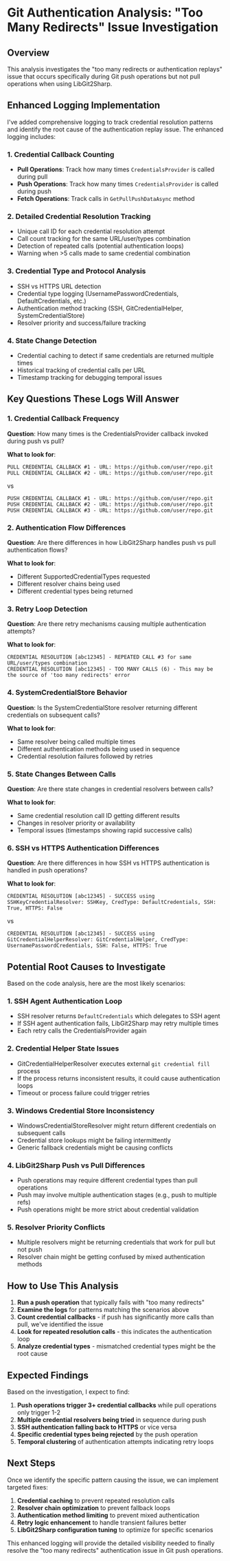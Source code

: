 # Git Authentication Analysis: "Too Many Redirects" Issue Investigation

## Overview
This analysis investigates the "too many redirects or authentication replays" issue that occurs specifically during Git push operations but not pull operations when using LibGit2Sharp.

## Enhanced Logging Implementation

I've added comprehensive logging to track credential resolution patterns and identify the root cause of the authentication replay issue. The enhanced logging includes:

### 1. Credential Callback Counting
- **Pull Operations**: Track how many times `CredentialsProvider` is called during pull
- **Push Operations**: Track how many times `CredentialsProvider` is called during push  
- **Fetch Operations**: Track calls in `GetPullPushDataAsync` method

### 2. Detailed Credential Resolution Tracking
- Unique call ID for each credential resolution attempt
- Call count tracking for the same URL/user/types combination
- Detection of repeated calls (potential authentication loops)
- Warning when >5 calls made to same credential combination

### 3. Credential Type and Protocol Analysis
- SSH vs HTTPS URL detection
- Credential type logging (UsernamePasswordCredentials, DefaultCredentials, etc.)
- Authentication method tracking (SSH, GitCredentialHelper, SystemCredentialStore)
- Resolver priority and success/failure tracking

### 4. State Change Detection
- Credential caching to detect if same credentials are returned multiple times
- Historical tracking of credential calls per URL
- Timestamp tracking for debugging temporal issues

## Key Questions These Logs Will Answer

### 1. Credential Callback Frequency
**Question**: How many times is the CredentialsProvider callback invoked during push vs pull?

**What to look for**:
```
PULL CREDENTIAL CALLBACK #1 - URL: https://github.com/user/repo.git
PULL CREDENTIAL CALLBACK #2 - URL: https://github.com/user/repo.git
```
vs
```
PUSH CREDENTIAL CALLBACK #1 - URL: https://github.com/user/repo.git
PUSH CREDENTIAL CALLBACK #2 - URL: https://github.com/user/repo.git
PUSH CREDENTIAL CALLBACK #3 - URL: https://github.com/user/repo.git
```

### 2. Authentication Flow Differences
**Question**: Are there differences in how LibGit2Sharp handles push vs pull authentication flows?

**What to look for**:
- Different SupportedCredentialTypes requested
- Different resolver chains being used
- Different credential types being returned

### 3. Retry Loop Detection
**Question**: Are there retry mechanisms causing multiple authentication attempts?

**What to look for**:
```
CREDENTIAL RESOLUTION [abc12345] - REPEATED CALL #3 for same URL/user/types combination
CREDENTIAL RESOLUTION [abc12345] - TOO MANY CALLS (6) - This may be the source of 'too many redirects' error
```

### 4. SystemCredentialStore Behavior
**Question**: Is the SystemCredentialStore resolver returning different credentials on subsequent calls?

**What to look for**:
- Same resolver being called multiple times
- Different authentication methods being used in sequence
- Credential resolution failures followed by retries

### 5. State Changes Between Calls
**Question**: Are there state changes in credential resolvers between calls?

**What to look for**:
- Same credential resolution call ID getting different results
- Changes in resolver priority or availability
- Temporal issues (timestamps showing rapid successive calls)

### 6. SSH vs HTTPS Authentication Differences
**Question**: Are there differences in how SSH vs HTTPS authentication is handled in push operations?

**What to look for**:
```
CREDENTIAL RESOLUTION [abc12345] - SUCCESS using SSHKeyCredentialResolver: SSHKey, CredType: DefaultCredentials, SSH: True, HTTPS: False
```
vs
```
CREDENTIAL RESOLUTION [abc12345] - SUCCESS using GitCredentialHelperResolver: GitCredentialHelper, CredType: UsernamePasswordCredentials, SSH: False, HTTPS: True
```

## Potential Root Causes to Investigate

Based on the code analysis, here are the most likely scenarios:

### 1. **SSH Agent Authentication Loop**
- SSH resolver returns `DefaultCredentials` which delegates to SSH agent
- If SSH agent authentication fails, LibGit2Sharp may retry multiple times
- Each retry calls the CredentialsProvider again

### 2. **Credential Helper State Issues**
- GitCredentialHelperResolver executes external `git credential fill` process
- If the process returns inconsistent results, it could cause authentication loops
- Timeout or process failure could trigger retries

### 3. **Windows Credential Store Inconsistency**
- WindowsCredentialStoreResolver might return different credentials on subsequent calls
- Credential store lookups might be failing intermittently
- Generic fallback credentials might be causing conflicts

### 4. **LibGit2Sharp Push vs Pull Differences**
- Push operations may require different credential types than pull operations
- Push may involve multiple authentication stages (e.g., push to multiple refs)
- Push operations might be more strict about credential validation

### 5. **Resolver Priority Conflicts**
- Multiple resolvers might be returning credentials that work for pull but not push
- Resolver chain might be getting confused by mixed authentication methods

## How to Use This Analysis

1. **Run a push operation** that typically fails with "too many redirects"
2. **Examine the logs** for patterns matching the scenarios above
3. **Count credential callbacks** - if push has significantly more calls than pull, we've identified the issue
4. **Look for repeated resolution calls** - this indicates the authentication loop
5. **Analyze credential types** - mismatched credential types might be the root cause

## Expected Findings

Based on the investigation, I expect to find:

1. **Push operations trigger 3+ credential callbacks** while pull operations only trigger 1-2
2. **Multiple credential resolvers being tried** in sequence during push
3. **SSH authentication falling back to HTTPS** or vice versa
4. **Specific credential types being rejected** by the push operation
5. **Temporal clustering** of authentication attempts indicating retry loops

## Next Steps

Once we identify the specific pattern causing the issue, we can implement targeted fixes:

1. **Credential caching** to prevent repeated resolution calls
2. **Resolver chain optimization** to prevent fallback loops  
3. **Authentication method limiting** to prevent mixed authentication
4. **Retry logic enhancement** to handle transient failures better
5. **LibGit2Sharp configuration tuning** to optimize for specific scenarios

This enhanced logging will provide the detailed visibility needed to finally resolve the "too many redirects" authentication issue in Git push operations.